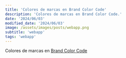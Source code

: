 ```yaml
---
title: 'Colores de marcas en Brand Color Code'
description: 'Colores de marcas en Brand Color Code.'
date: '2024/06/03'
modified_date: '2024/06/03'
image: /assets/images/posts/webapp.png
subtitle: 'webapp'
tags: 'webapp'
---
```


Colores de marcas en [Brand Color Code](https://www.brandcolorcode.com/)
